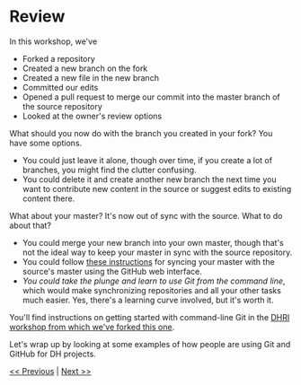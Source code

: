 # Review

In this workshop, we've

- Forked a repository
- Created a new branch on the fork
- Created a new file in the new branch 
- Committed our edits
- Opened a pull request to merge our commit into the master branch of the source repository
- Looked at the owner's review options

What should you now do with the branch you created in your fork? You have some options.

- You could just leave it alone, though over time, if you create a lot of branches, you might find the clutter confusing.
- You could delete it and create another new branch the next time you want to contribute new content in the source or suggest edits to existing content there.

What about your master? It's now out of sync with the source. What to do about that?

- You could merge your new branch into your own master, though that's not the ideal way to keep your master in sync with the source repository.
- You could follow [these instructions](https://www.sitepoint.com/quick-tip-sync-your-fork-with-the-original-without-the-cli/) for syncing your master with the source's master using the GitHub web interface.
- *You could take the plunge and learn to use Git from the command line*, which would make synchronizing repositories and all your other tasks much easier. Yes, there's a learning curve involved, but it's worth it.

You'll find instructions on getting started with command-line Git in the [DHRI workshop from which we've forked this one](https://github.com/DHRI-Curriculum/git).

Let's wrap up by looking at some examples of how people are using Git and GitHub for DH projects.

[<< Previous](reviewpull.md) | [Next >>](dhexamples.md)
